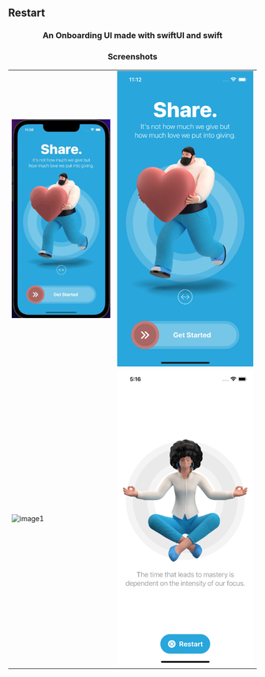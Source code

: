 ## Restart

<div align="center">

### An Onboarding UI made with swiftUI and swift

### Screenshots

<table>
<tr>
<td><img src="screenshots/restartgif.gif" alt="gifImage"></td>
<td><img src="screenshots/1.png" alt="image1"></td>
</tr>
<tr>
<td><img src="screenshots/2.gif" alt="image1"></td>
<td><img src="screenshots/3.png" alt="image1"></td>
</tr>
</table>

</div>
